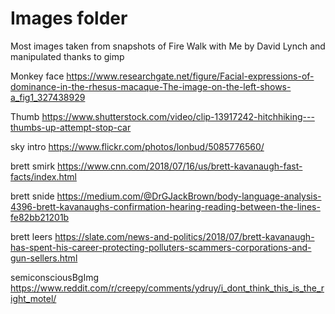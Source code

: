 # Images folder

Most images taken from snapshots of Fire Walk with Me by David Lynch and manipulated thanks to gimp

Monkey face https://www.researchgate.net/figure/Facial-expressions-of-dominance-in-the-rhesus-macaque-The-image-on-the-left-shows-a_fig1_327438929

Thumb https://www.shutterstock.com/video/clip-13917242-hitchhiking---thumbs-up-attempt-stop-car

sky intro https://www.flickr.com/photos/lonbud/5085776560/

brett smirk https://www.cnn.com/2018/07/16/us/brett-kavanaugh-fast-facts/index.html

brett snide https://medium.com/@DrGJackBrown/body-language-analysis-4396-brett-kavanaughs-confirmation-hearing-reading-between-the-lines-fe82bb21201b

brett leers https://slate.com/news-and-politics/2018/07/brett-kavanaugh-has-spent-his-career-protecting-polluters-scammers-corporations-and-gun-sellers.html

semiconsciousBgImg https://www.reddit.com/r/creepy/comments/ydruy/i_dont_think_this_is_the_right_motel/
